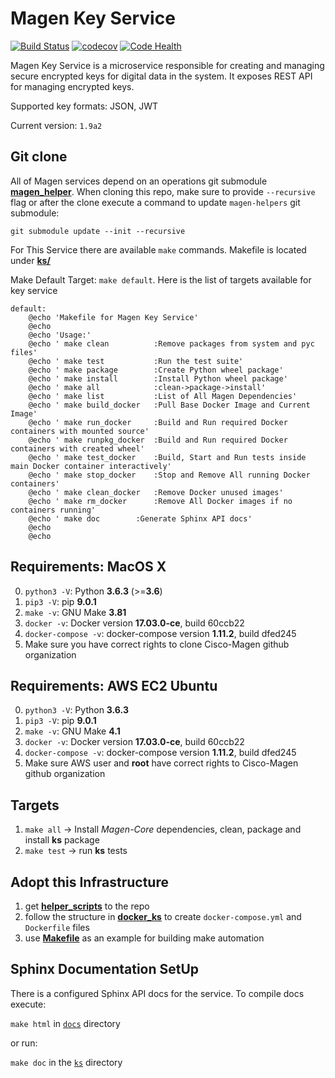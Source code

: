 # Magen Key Service

[![Build Status](https://travis-ci.org/magengit/magen-ks.svg?branch=master)](https://travis-ci.org/magengit/magen-ks)
[![codecov](https://codecov.io/gh/magengit/magen-ks/branch/master/graph/badge.svg)](https://codecov.io/gh/magengit/magen-ks)
[![Code Health](https://landscape.io/github/magengit/magen-ks/master/landscape.svg?style=flat)](https://landscape.io/github/magengit/magen-ks/master)


Magen Key Service is a microservice responsible for creating and managing secure encrypted keys for digital data in the system. It exposes REST API
for managing encrypted keys.

Supported key formats: JSON, JWT

Current version: ```1.9a2```

## Git clone

All of Magen services depend on an operations git submodule [**magen_helper**](https://github.com/magengit/magen-helper).
When cloning this repo, make sure to provide ```--recursive``` flag or after the clone execute a command to update ```magen-helpers``` git submodule:

```
git submodule update --init --recursive
```

For This Service there are available ```make``` commands. Makefile is located under [**ks/**](ks)

Make Default Target: ```make default```. Here is the list of targets available for key service

```make
default:
	@echo 'Makefile for Magen Key Service'
	@echo
	@echo 'Usage:'
	@echo '	make clean    		:Remove packages from system and pyc files'
	@echo '	make test     		:Run the test suite'
	@echo '	make package  		:Create Python wheel package'
	@echo '	make install  		:Install Python wheel package'
	@echo '	make all      		:clean->package->install'
	@echo '	make list     		:List of All Magen Dependencies'
	@echo '	make build_docker 	:Pull Base Docker Image and Current Image'
	@echo '	make run_docker   	:Build and Run required Docker containers with mounted source'
	@echo '	make runpkg_docker	:Build and Run required Docker containers with created wheel'
	@echo '	make test_docker  	:Build, Start and Run tests inside main Docker container interactively'
	@echo '	make stop_docker  	:Stop and Remove All running Docker containers'
	@echo '	make clean_docker 	:Remove Docker unused images'
	@echo '	make rm_docker    	:Remove All Docker images if no containers running'
	@echo '	make doc		:Generate Sphinx API docs'
	@echo
	@echo
```

## Requirements: MacOS X
0. ```python3 -V```: Python **3.6.3** (>=**3.6**)
0. ```pip3 -V```: pip **9.0.1**
0. ```make -v```: GNU Make **3.81**
1. ```docker -v```: Docker version **17.03.0-ce**, build 60ccb22
2. ```docker-compose -v```: docker-compose version **1.11.2**, build dfed245
3. Make sure you have correct rights to clone Cisco-Magen github organization

## Requirements: AWS EC2 Ubuntu
0. ```python3 -V```: Python **3.6.3**
1. ```pip3 -V```: pip **9.0.1**
2. ```make -v```: GNU Make **4.1**
3. ```docker -v```: Docker version **17.03.0-ce**, build 60ccb22
4. ```docker-compose -v```: docker-compose version **1.11.2**, build dfed245
5. Make sure AWS user and **root** have correct rights to Cisco-Magen github organization

## Targets

1. ```make all```  -> Install *Magen-Core* dependencies, clean, package and install **ks** package
2. ```make test``` -> run **ks** tests

## Adopt this Infrastructure

1. get [**helper_scripts**](ks/helper_scripts) to the repo
2. follow the structure in [**docker_ks**](ks/docker_ks) to create ```docker-compose.yml``` and ```Dockerfile``` files
3. use [**Makefile**](ks/Makefile) as an example for building make automation

## Sphinx Documentation SetUp

There is a configured Sphinx API docs for the service.
To compile docs execute:

```make html``` in [```docs```](ks/docs) directory

or run:

```make doc``` in the [```ks```](ks) directory

